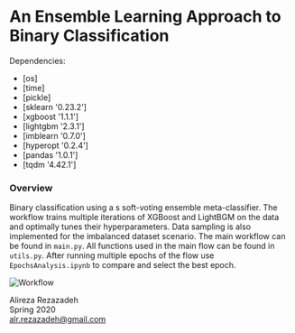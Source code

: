 # An Ensemble Learning Approach to Binary Classification

Dependencies:
- [os]
- [time]
- [pickle]
- [sklearn '0.23.2']
- [xgboost '1.1.1']
- [lightgbm '2.3.1']
- [imblearn '0.7.0']
- [hyperopt '0.2.4']
- [pandas '1.0.1'] 
- [tqdm '4.42.1']

### Overview

Binary classification using a s soft-voting ensemble meta-classifier.
The workflow trains multiple iterations of XGBoost and LightBGM on the data and optimally tunes their hyperparameters.
Data sampling is also implemented for the imbalanced dataset scenario.
The main workflow can be found in `main.py`.
All functions used in the main flow can be found in `utils.py`.
After running multiple epochs of the flow use `EpochsAnalysis.ipynb` to compare and select the best epoch.

![Workflow](https://github.com/arezaz/meta-binary-classification/blob/master/Data/pipeline.PNG)


Alireza Rezazadeh  
Spring 2020  
alr.rezazadeh@gmail.com
